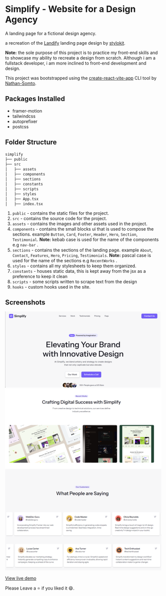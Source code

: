 # Simplify - Website for a Design Agency

A landing page for a fictional design agency.

a recreation of the [Landify](https://landify.framer.website/) landing page design by [stylokit](https://stylokit.com/).

**Note:** the sole purpose of this project is to practice my front-end skills and to showcase my ability to recreate a design from scratch.
Although i am a fullstack developer, i am more inclined to front-end development and design.

This project was bootstrapped using the [create-react-vite-app](https://github.com/Nathan-Somto/create-react-vite-app) CLI tool by [Nathan-Somto](https://github.com/Nathan-Somto).

## Packages Installed

- framer-motion
- tailwindcss
- autoprefixer
- postcss

## Folder Structure

```
simplify
├── public
├── src
│   ├── assets
│   ├── components
│   ├── sections
│   ├── constants
│   ├── scripts
│   ├── styles
│   ├── App.tsx
│   ├── index.tsx
```

1. `public` - contains the static files for the project.
2. `src` - contains the source code for the project.
3. `assets` - contains the images and other assets used in the project.
4. `components` - contains the small blocks ui that is used to compose the sections. example `Button`, `Card`, `Footer`, `Header`, `Hero`, `Section`, `Testimonial`.
   **Note:** kebab case is used for the name of the components e.g `nav-bar` .
5. `sections` - contains the sections of the landing page. example `About`, `Contact`, `Features`, `Hero`, `Pricing`, `Testimonials`.
   **Note:** pascal case is used for the name of the sections e.g `RecentWorks` .
6. `styles` - contains all my stylesheets to keep them organized.
7. `constants` - houses static data, this is kept away from the jsx as a preference to keep it clean
8. `scripts` - some scripts written to scrape text from the design
9. `hooks` - custom hooks used in the site.

## Screenshots

![hero](./screenshots/hero.png)
![works](./screenshots/works.png)
![testimonials](./screenshots/testimonials.png)

[View live demo](https://example.com)

Please Leave a :star: if you liked it :smile:.

